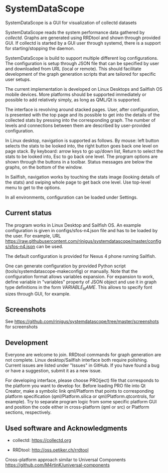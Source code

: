 # SystemDataScope
SystemDataScope is a GUI for visualization of collectd datasets

SystemDataScope reads the system performance data gathered by <i>collectd</i>. Graphs are generated using RRDtool and shown through provided GUI. If collectd is started by a GUI user through systemd, there is a support for starting/stopping the daemon.

SystemDataScope is build to support multiple different log configurations. The configuration is setup through JSON file that can be specified by user and downloaded from URL (local or remote). This should facilitate development of the graph generation scripts that are tailored for specific user setups.

The current implementation is developed on Linux Desktops and Sailfish OS mobile devices. More platforms should be supported immediately or possible to add relatively simply, as long as QML/Qt is supported.

The interface is revolving around stacked pages. User, after configuration, is presented with the top page and its possible to get into the details of the collected stats by pressing into the corresponding graph. The number of levels and connections between them are described by user-provided configuration. 

In Linux desktop, navigation is supported as follows. By mouse: left button selects the stats to be looked into, the right button goes back one level on page stack. By keyboard: arrow keys to go up/down list, Return to select the stats to be looked into, Esc to go back one level. The program options are shown through the buttons in a toolbar. Status messages are below the graphs, on the bottom of the window.

In Sailfish, navigation works by touching the stats image (looking details of the stats) and swiping whole page to get back one level. Use top-level menu to get to the options.

In all environments, configuration can be loaded under Settings.

## Current status

The program works in Linux Desktop and Sailfish OS. An example configuration is given in configs/sfos-n4.json file and has to be loaded by the user. For example, URL https://raw.githubusercontent.com/rinigus/systemdatascope/master/configs/sfos-n4.json can be used.

The default configuration is provided for Nexus 4 phone running Sailfish.

One can generate configuration by provided Python script (tools/systemdatascope-makeconfig) or manually. Note that the configuration format allows variables expansion. For expansion to work, define variable in "variables" property of JSON object and use it in graph type definitions in the form $VARIABLE_NAME$. This allows to specify font sizes through GUI, for example.

## Screenshots

See https://github.com/rinigus/systemdatascope/tree/master/screenshots for screenshots


## Development

Everyone are welcome to join. RRDtool commands for graph generation are not complete. Linux desktop/Sailfish interface both require polishing. Current issues are listed under "Issues" in GitHub. If you have found a bug or have a suggestion, submit it as a new issue.

For developing interface, please choose PRO(ject) file that corresponds to the platform you want to develop for. Before loading PRO file into Qt Creator, make a symbolic link qml/Platform that points to corresponding platform specification (qml/Platform.silica or qml/Platform.qtcontrols, for example). Try to separate program logic from some specific platform GUI and position the code either in cross-platform (qml or src) or Platform sections, respectively.


## Used software and Acknowledgments

* collectd: https://collectd.org

* RRDtool: http://oss.oetiker.ch/rrdtool

Cross-platform approach similar to Universal Components https://github.com/M4rtinK/universal-components
